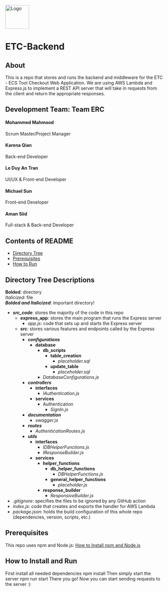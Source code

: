 <p align="left">
  <img src="src/assets/ETClogo.png" alt="Logo" width="75" height="75">
</p>

# ETC-Backend

## About
This is a repo that stores and runs the backend and middleware for the ETC - ECS Tool Checkout Web Application. We are using AWS Lambda and Express.js to implement a REST API server that will take in requests from the client and return the appropriate responses.

## Development Team: Team ERC
#### Mohammed Mahmood
Scrum Master/Project Manager
#### Karena Qian
Back-end Developer
#### Le Duy An Tran
UI/UX & Front-end Developer
#### Michael Sun
Front-end Developer
#### Aman Siid
Full-stack & Back-end Developer

## Contents of README
- [Directory Tree](#directory-tree-descriptions)
- [Prerequisites](#prerequisites)
- [How to Run](#how-to-install-and-run)

## Directory Tree Descriptions
**Bolded**: directory<br>
_Italicized_: file<br>
***Bolded and Italicized***: important directory!
- ***src_code***: stores the majority of the code in this repo
  - **express_app**: stores the main program that runs the Express server
    - _app.js_: code that sets up and starts the Express server
  - **src**: stores various features and endpoints called by the Express server
    - ***configurations***
      - **database**
        - **db_scripts**
          - **table_creation**
            - _placeholder.sql_
          - **update_table**
            - _placeholder.sql_
        - _DatabaseConfigurations.js_
    - ***controllers***
      - **interfaces**
        - _IAuthentication.js_
      - **services**
        - Authentication
          - _SignIn.js_
    - ***documentation***
      - _swagger.js_
    - ***routes***
      - _AuthenticationRoutes.js_
    - ***utils***
      - **interfaces**
        - _IDBHelperFunctions.js_
        - _IResponseBuilder.js_
      - **services**
        - **helper_functions**
          - **db_helper_functions**
            -  _DBHelperFunctions.js_
          - **general_helper_functions**
            - _placeholder.js_
        - **response_builder**
          - _ResponsiveBuilder.js_
- _.gitignore_: specifies the files to be ignored by any GitHub action
- _index.js_: code that creates and exports the handler for AWS Lambda
- _package.json_: holds the build configuration of this whole repo (dependencies, version, scripts, etc.)

## Prerequisites
This repo uses npm and Node.js: [How to Install npm and Node.js](https://docs.npmjs.com/downloading-and-installing-node-js-and-npm)

## How to Install and Run
First install all needed dependencies
npm install
Then simply start the server
npm run start
There you go! Now you can start sending requests to the server :)
